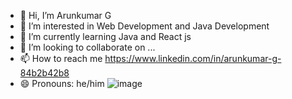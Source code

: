 - 👋 Hi, I’m Arunkumar G
- 👀 I’m interested in Web Development and Java Development
- 🌱 I’m currently learning Java and React js
- 💞️ I’m looking to collaborate on ...
- 📫 How to reach me https://www.linkedin.com/in/arunkumar-g-84b2b42b8
- 😄 Pronouns: he/him
  ![image](https://github.com/user-attachments/assets/2f4ce93d-da24-4f92-86ec-1589dc5443e1)


<!---
Arun-1102/Arun-1102 is a ✨ special ✨ repository because its `README.md` (this file) appears on your GitHub profile.
You can click the Preview link to take a look at your changes.
--->

